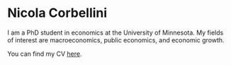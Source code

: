 # Nicola Corbellini
I am a PhD student in economics at the University of Minnesota. My fields of interest are macroeconomics, public economics, and economic growth.

You can find my CV [here](https://NicolaCorbellini.github.io/blob/main/Nicola_Corbellini_CV.pdf).

 
